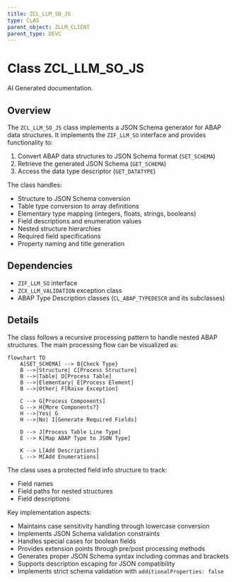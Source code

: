 ```yaml
---
title: ZCL_LLM_SO_JS
type: CLAS
parent_object: ZLLM_CLIENT
parent_type: DEVC
---
```


# Class ZCL_LLM_SO_JS

AI Generated documentation.
## Overview
The `ZCL_LLM_SO_JS` class implements a JSON Schema generator for ABAP data structures. It implements the `ZIF_LLM_SO` interface and provides functionality to:

1. Convert ABAP data structures to JSON Schema format (`SET_SCHEMA`)
2. Retrieve the generated JSON Schema (`GET_SCHEMA`)
3. Access the data type descriptor (`GET_DATATYPE`)

The class handles:
- Structure to JSON Schema conversion
- Table type conversion to array definitions
- Elementary type mapping (integers, floats, strings, booleans)
- Field descriptions and enumeration values
- Nested structure hierarchies
- Required field specifications
- Property naming and title generation

## Dependencies
- `ZIF_LLM_SO` interface
- `ZCX_LLM_VALIDATION` exception class
- ABAP Type Description classes (`CL_ABAP_TYPEDESCR` and its subclasses)

## Details
The class follows a recursive processing pattern to handle nested ABAP structures. The main processing flow can be visualized as:

```mermaid
flowchart TD
    A[SET_SCHEMA] --> B{Check Type}
    B -->|Structure| C[Process Structure]
    B -->|Table| D[Process Table]
    B -->|Elementary| E[Process Element]
    B -->|Other| F[Raise Exception]
    
    C --> G[Process Components]
    G --> H{More Components?}
    H -->|Yes| G
    H -->|No| I[Generate Required Fields]
    
    D --> J[Process Table Line Type]
    E --> K[Map ABAP Type to JSON Type]
    
    K --> L[Add Descriptions]
    L --> M[Add Enumerations]
```

The class uses a protected field info structure to track:
- Field names
- Field paths for nested structures
- Field descriptions

Key implementation aspects:
- Maintains case sensitivity handling through lowercase conversion
- Implements JSON Schema validation constraints
- Handles special cases for boolean fields
- Provides extension points through pre/post processing methods
- Generates proper JSON Schema syntax including commas and brackets
- Supports description escaping for JSON compatibility
- Implements strict schema validation with `additionalProperties: false`

